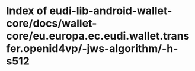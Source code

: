 # Index of eudi-lib-android-wallet-core/docs/wallet-core/eu.europa.ec.eudi.wallet.transfer.openid4vp/-jws-algorithm/-h-s512
